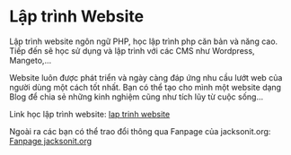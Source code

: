 # Lập trình Website
Lập trình website ngôn ngữ PHP, học lập trình php căn bản và năng cao. Tiếp đến sẽ học sử dụng và lập trình với các CMS như Wordpress, Mangeto,...

Website luôn được phát triển và ngày càng đáp ứng nhu cầu lướt web của người dùng một cách tốt nhất. Bạn có thể tạo cho mình một website dạng Blog để chia sẻ những kinh nghiệm cũng như tích lũy từ cuộc sống...

Link học lập trình website: <a href="http://jacksonit.org/the-loai/hoc-lap-trinh/lap-trinh-website" target="_blank" >lap trinh website</a>

Ngoài ra các bạn có thể trao đổi thông qua Fanpage của jacksonit.org: <a href="https://www.facebook.com/jacksonit.org" target="_blank" >Fanpage jacksonit.org</a>
